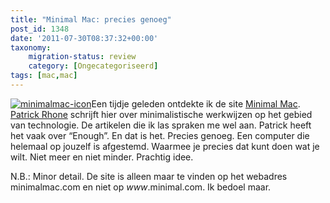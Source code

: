 ```yaml
---
title: "Minimal Mac: precies genoeg"
post_id: 1348
date: '2011-07-30T08:37:32+00:00'
taxonomy:
    migration-status: review
    category: [Ongecategoriseerd]
tags: [mac,mac]
---
```

[![](/wp-content/uploads/2011/07/minimalmac-icon-150x150.jpg "minimalmac-icon")](/wp-content/uploads/2011/07/minimalmac-icon.jpg)Een tijdje geleden ontdekte ik de site [Minimal Mac](http://minimalmac.com). [Patrick Rhone](http://patrickrhone.com/) schrijft hier over minimalistische werkwijzen op het gebied van technologie. De artikelen die ik las spraken me wel aan. Patrick heeft het vaak over “Enough”. En dat is het. Precies genoeg. Een computer die helemaal op jouzelf is afgestemd. Waarmee je precies dat kunt doen wat je wilt. Niet meer en niet minder. Prachtig idee.

N.B.: Minor detail. De site is alleen maar te vinden op het webadres minimalmac.com en niet op *www*.minimal.com. Ik bedoel maar.
